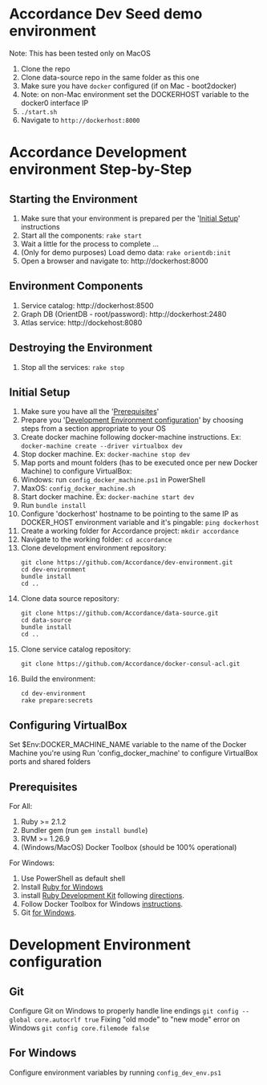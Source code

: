 Accordance Dev Seed demo environment
====================================

Note: This has been tested only on MacOS

1. Clone the repo
1. Clone data-source repo in the same folder as this one
1. Make sure you have ```docker``` configured (if on Mac - boot2docker)
1. Note: on non-Mac environment set the DOCKERHOST variable to the docker0 interface IP
1. ```./start.sh```
1. Navigate to ```http://dockerhost:8000```

Accordance Development environment Step-by-Step
===============================================

Starting the Environment
------------------------
1. Make sure that your environment is prepared per the '[Initial Setup](#initial-setup)' instructions
1. Start all the components: ```rake start```
1. Wait a little for the process to complete ...
1. (Only for demo purposes) Load demo data: ```rake orientdb:init```
1. Open a browser and navigate to: http://dockerhost:8000

Environment Components
----------------------
1. Service catalog: http://dockerhost:8500
1. Graph DB (OrientDB - root/password): http://dockerhost:2480
1. Atlas service: http://dockehost:8080

Destroying the Environment
--------------------------
1. Stop all the services: ```rake stop```

Initial Setup
-------------
1. Make sure you have all the '[Prerequisites](#prerequisites)'
1. Prepare you '[Development Environment configuration](#development-environment-configuration)' by choosing steps from a section appropriate to your OS
1. Create docker machine following docker-machine instructions. Ex: ```docker-machine create --driver virtualbox dev```
1. Stop docker machine. Ex: ```docker-machine stop dev```
1. Map ports and mount folders (has to be executed once per new Docker Machine) to configure VirtualBox:
  1. Windows: run `config_docker_machine.ps1` in PowerShell
  1. MaxOS: `config_docker_machine.sh`
1. Start docker machine. Ex: ```docker-machine start dev```
1. Run `bundle install`
1. Configure 'dockerhost' hostname to be pointing to the same IP as DOCKER_HOST environment variable and it's pingable: ```ping dockerhost```
1. Create a working folder for Accordance project: ```mkdir accordance```
1. Navigate to the working folder: ```cd accordance```
1. Clone development environment repository:
   ```
   git clone https://github.com/Accordance/dev-environment.git
   cd dev-environment
   bundle install
   cd ..
   ```
1. Clone data source repository:
   ```
   git clone https://github.com/Accordance/data-source.git
   cd data-source
   bundle install
   cd ..
   ```
1. Clone service catalog repository:
   ```
   git clone https://github.com/Accordance/docker-consul-acl.git
   ```
1. Build the environment:
   ```
   cd dev-environment
   rake prepare:secrets
   ```

Configuring VirtualBox
----------------------
Set $Env:DOCKER_MACHINE_NAME variable to the name of the Docker Machine you're using
Run 'config_docker_machine' to configure VirtualBox ports and shared folders

Prerequisites
--------------

For All:
1. Ruby >= 2.1.2
1. Bundler gem (run `gem install bundle`)
1. RVM >= 1.26.9
1. (Windows/MacOS) Docker Toolbox (should be 100% operational)

For Windows:
1. Use PowerShell as default shell
1. Install [Ruby for Windows](http://rubyinstaller.org/downloads)
1. install [Ruby Development Kit](http://rubyinstaller.org/downloads) following [directions](https://github.com/oneclick/rubyinstaller/wiki/Development-Kit).
1. Follow Docker Toolbox for Windows [instructions](https://docs.docker.com/windows/step_one/).
1. Git [for Windows](http://www.git-scm.com/download/win).

Development Environment configuration
=====================================
Git
---
Configure Git on Windows to properly handle line endings
```git config --global core.autocrlf true```
Fixing "old mode" to "new mode" error on Windows
```git config core.filemode false```

For Windows
-----------
Configure environment variables by running
```config_dev_env.ps1```
